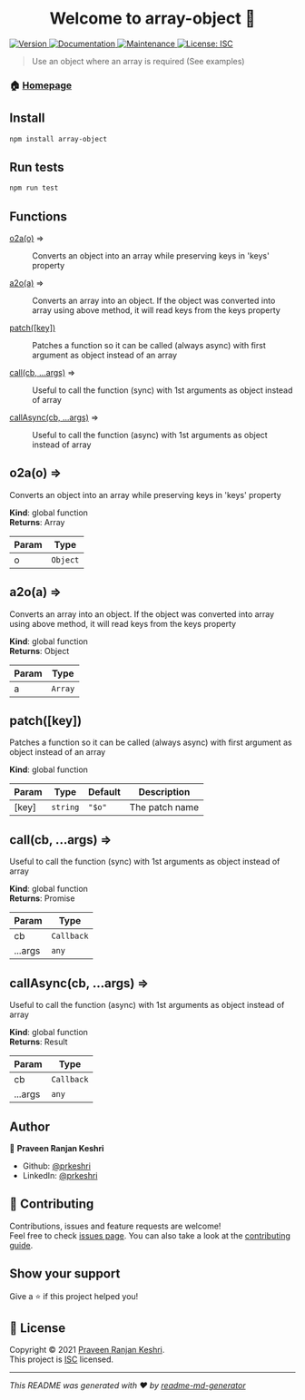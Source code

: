 <h1 align="center">Welcome to array-object 👋</h1>
<p>
  <a href="https://www.npmjs.com/package/array-object" target="_blank">
    <img alt="Version" src="https://img.shields.io/npm/v/array-object.svg">
  </a>
  <a href="https://github.com/prkeshri/node-array-object#readme" target="_blank">
    <img alt="Documentation" src="https://img.shields.io/badge/documentation-yes-brightgreen.svg" />
  </a>
  <a href="https://github.com/prkeshri/node-array-object/graphs/commit-activity" target="_blank">
    <img alt="Maintenance" src="https://img.shields.io/badge/Maintained%3F-yes-green.svg" />
  </a>
  <a href="https://github.com/prkeshri/node-array-object/blob/master/LICENSE" target="_blank">
    <img alt="License: ISC" src="https://img.shields.io/github/license/prkeshri/array-object" />
  </a>
</p>

> Use an object where an array is required (See examples)

### 🏠 [Homepage](https://github.com/prkeshri/node-array-object#readme)

## Install

```sh
npm install array-object
```

## Run tests

```sh
npm run test
```

## Functions

<dl>
<dt><a href="#o2a">o2a(o)</a> ⇒</dt>
<dd><p>Converts an object into an array while preserving keys in &#39;keys&#39; property</p>
</dd>
<dt><a href="#a2o">a2o(a)</a> ⇒</dt>
<dd><p>Converts an array into an object. If the object was converted into array using above method, it will read keys from the keys property</p>
</dd>
<dt><a href="#patch">patch([key])</a></dt>
<dd><p>Patches a function so it can be called (always async) with first argument as object instead of an array</p>
</dd>
<dt><a href="#call">call(cb, ...args)</a> ⇒</dt>
<dd><p>Useful to call the function (sync) with 1st arguments as object instead of array</p>
</dd>
<dt><a href="#callAsync">callAsync(cb, ...args)</a> ⇒</dt>
<dd><p>Useful to call the function (async) with 1st arguments as object instead of array</p>
</dd>
</dl>

<a name="o2a"></a>

## o2a(o) ⇒
Converts an object into an array while preserving keys in 'keys' property

**Kind**: global function  
**Returns**: Array  

| Param | Type |
| --- | --- |
| o | <code>Object</code> | 

<a name="a2o"></a>

## a2o(a) ⇒
Converts an array into an object. If the object was converted into array using above method, it will read keys from the keys property

**Kind**: global function  
**Returns**: Object  

| Param | Type |
| --- | --- |
| a | <code>Array</code> | 

<a name="patch"></a>

## patch([key])
Patches a function so it can be called (always async) with first argument as object instead of an array

**Kind**: global function  

| Param | Type | Default | Description |
| --- | --- | --- | --- |
| [key] | <code>string</code> | <code>&quot;$o&quot;</code> | The patch name |

<a name="call"></a>

## call(cb, ...args) ⇒
Useful to call the function (sync) with 1st arguments as object instead of array

**Kind**: global function  
**Returns**: Promise<Result>  

| Param | Type |
| --- | --- |
| cb | <code>Callback</code> | 
| ...args | <code>any</code> | 

<a name="callAsync"></a>

## callAsync(cb, ...args) ⇒
Useful to call the function (async) with 1st arguments as object instead of array

**Kind**: global function  
**Returns**: Result  

| Param | Type |
| --- | --- |
| cb | <code>Callback</code> | 
| ...args | <code>any</code> | 

## Author

👤 **Praveen Ranjan Keshri**

* Github: [@prkeshri](https://github.com/prkeshri)
* LinkedIn: [@prkeshri](https://linkedin.com/in/prkeshri)

## 🤝 Contributing

Contributions, issues and feature requests are welcome!<br />Feel free to check [issues page](https://github.com/prkeshri/node-array-object/issues). You can also take a look at the [contributing guide](https://github.com/prkeshri/node-array-object/blob/master/CONTRIBUTING.md).

## Show your support

Give a ⭐️ if this project helped you!

## 📝 License

Copyright © 2021 [Praveen Ranjan Keshri](https://github.com/prkeshri).<br />
This project is [ISC](https://github.com/prkeshri/node-array-object/blob/master/LICENSE) licensed.

***
_This README was generated with ❤️ by [readme-md-generator](https://github.com/kefranabg/readme-md-generator)_